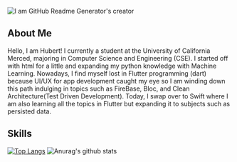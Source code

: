 ![I am GitHub Readme Generator's creator](https://pbs.twimg.com/profile_banners/1306473970825179138/1611698959/1500x500)

## About Me
Hello, I am Hubert! I currently a student at the University of California Merced, majoring in Computer Science and Engineering (CSE). I started off with html for a little and expanding my python knowledge with Machine Learning. Nowadays, I find myself lost in Flutter programming (dart) because UI/UX for app development caught my eye so I am winding down this path indulging in topics such as FireBase, Bloc, and Clean Architecture(Test Driven Development). Today, I swap over to Swift where I am also learning all the topics in Flutter but expanding it to subjects such as persisted data.

## Skills 
[![Top Langs](https://github-readme-stats.vercel.app/api/top-langs/?username=hubertle43100&langs_count=3)](https://github.com/anuraghazra/github-readme-stats)
![Anurag's github stats](https://github-readme-stats.vercel.app/api?username=hubertle43100&hide=contribs,prs)
